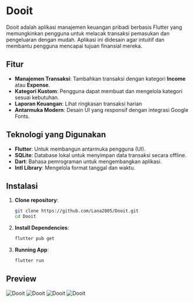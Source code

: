 # Dooit

Dooit adalah aplikasi manajemen keuangan pribadi berbasis Flutter yang memungkinkan pengguna untuk melacak transaksi pemasukan dan pengeluaran dengan mudah. Aplikasi ini didesain agar intuitif dan membantu pengguna mencapai tujuan finansial mereka.

## Fitur

- **Manajemen Transaksi**: Tambahkan transaksi dengan kategori **Income** atau **Expense**.
- **Kategori Kustom**: Pengguna dapat membuat dan mengelola kategori sesuai kebutuhan.
- **Laporan Keuangan**: Lihat ringkasan transaksi harian
- **Antarmuka Modern**: Desain UI yang responsif dengan integrasi Google Fonts.

## Teknologi yang Digunakan

- **Flutter**: Untuk membangun antarmuka pengguna (UI).
- **SQLite**: Database lokal untuk menyimpan data transaksi secara offline.
- **Dart**: Bahasa pemrograman untuk mengembangkan aplikasi.
- **Intl Library**: Mengelola format tanggal dan waktu.

## Instalasi

1. **Clone repository**:
   ```bash
   git clone https://github.com/Lana2805/Dooit.git
   cd Dooit
2. **Install Dependencies**:
   ```bash
   flutter pub get
3. **Running App**:
   ```bash
   flutter run

## Preview
![Dooit](web/foto-nama-app.png)
![Dooit](web/foto-main-page.png)
![Dooit](web/foto-category-page.png)
![Dooit](web/foto-transaction-page.png)
